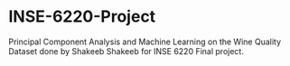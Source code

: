 # INSE-6220-Project
Principal Component Analysis and Machine Learning on the Wine Quality Dataset done by Shakeeb Shakeeb for INSE 6220 Final project.
